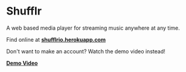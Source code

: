 # Shufflr
A web based media player for streaming music anywhere at any time.

Find online at **[shufflrio.herokuapp.com](shufflrio.herokuapp.com)**

Don't want to make an account? Watch the demo video instead!

**[Demo Video](https://www.youtube.com/watch?v=NDFsNggz2FE)**